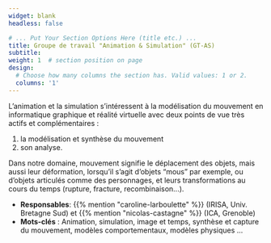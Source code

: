 ```yaml
---
widget: blank
headless: false

# ... Put Your Section Options Here (title etc.) ...
title: Groupe de travail "Animation & Simulation" (GT-AS)
subtitle:
weight: 1  # section position on page
design:
  # Choose how many columns the section has. Valid values: 1 or 2.
  columns: '1'
---
```


L’animation et la simulation s’intéressent à la modélisation du
mouvement en informatique graphique et réalité virtuelle avec deux
points de vue très actifs et complémentaires : 

1. la modélisation et synthèse du mouvement 
2. son analyse. 

Dans notre domaine, mouvement
signifie le déplacement des objets, mais aussi leur déformation,
lorsqu’il s’agit d’objets “mous” par exemple, ou d’objets articulés
comme des personnages, et leurs transformations au cours du temps
(rupture, fracture, recombinaison...).

* **Responsables**:  {{% mention "caroline-larboulette" %}} (IRISA, Univ. Bretagne Sud) et {{% mention "nicolas-castagne" %}} (ICA, Grenoble)
* **Mots-clés** : Animation, simulation, image et temps, synthèse et capture du mouvement, modèles comportementaux, modèles physiques ...

